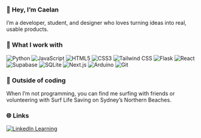 ### 👋 Hey, I’m Caelan
I’m a developer, student, and designer who loves turning ideas into real, usable products. 

### 🔧 What I work with
![Python](https://img.shields.io/badge/python-3670A0?style=for-the-badge&logo=python&logoColor=ffdd54)
![JavaScript](https://img.shields.io/badge/javascript-%23323330.svg?style=for-the-badge&logo=javascript&logoColor=%23F7DF1E)
![HTML5](https://img.shields.io/badge/html5-%23E34F26.svg?style=for-the-badge&logo=html5&logoColor=white)
![CSS3](https://img.shields.io/badge/css3-%231572B6.svg?style=for-the-badge&logo=css3&logoColor=white)
![Tailwind CSS](https://img.shields.io/badge/Tailwind%20CSS-%2338B2AC.svg?logo=tailwind-css&logoColor=white)
![Flask](https://img.shields.io/badge/flask-%23000.svg?style=for-the-badge&logo=flask&logoColor=white)
![React](https://img.shields.io/badge/React-%2320232a.svg?logo=react&logoColor=%2361DAFB)
![Supabase](https://img.shields.io/badge/Supabase-3FCF8E?logo=supabase&logoColor=fff)
![SQLite](https://img.shields.io/badge/sqlite-%2307405e.svg?style=for-the-badge&logo=sqlite&logoColor=white)
![Next.js](https://img.shields.io/badge/Next.js-black?logo=next.js&logoColor=white)
![Arduino](https://img.shields.io/badge/-Arduino-00979D?style=for-the-badge&logo=Arduino&logoColor=white)
![Git](https://img.shields.io/badge/git-%23F05033.svg?style=for-the-badge&logo=git&logoColor=white)

### 🌊 Outside of coding
When I’m not programming, you can find me surfing with friends or volunteering with Surf Life Saving on Sydney’s Northern Beaches.

### 🌐 Links
[![LinkedIn Learning](https://custom-icon-badges.demolab.com/badge/LinkedIn%20Learning-0A66C2?logo=linkedin-white&logoColor=fff)](https://www.linkedin.com/in/caelan-gray-720965229/)


<!--![Caelan's GitHub stats](https://github-readme-stats.vercel.app/api?username=caelan-g&show_icons=true&theme=dark)-->
<!-- [![GitHub Streak](https://streak-stats.demolab.com/?user=caelan-g&theme=dark)](https://git.io/streak-stats)-->
<!---
caelan-g/caelan-g is a ✨ special ✨ repository because its `README.md` (this file) appears on your GitHub profile.
You can click the Preview link to take a look at your changes.
--->
